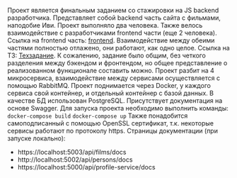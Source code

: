 Проект является финальным заданием со стажировки на JS backend разработчика. Представляет собой backend часть сайта с фильмами, наподобие Иви. Проект выполняло два человека.
Также велось взаимодействие с разработчиками frontend части (еще 2 человека). Ссылка на frontend часть: [frontend](https://github.com/TeamProject-video-portal/ivi). Взаимодействие между обеими частями полностью отлажено, они работают, как одно целое.
Ссылка на ТЗ: [Техзадание](https://github.com/FireShine1/films-backend/wiki/%D0%A2%D0%B5%D1%85%D0%B7%D0%B0%D0%B4%D0%B0%D0%BD%D0%B8%D0%B5). К сожалению, задание было общим, без четкого разделения между бэкендом и фронтендом, но общее представление о реализованном функционале составить можно.
Проект разбит на 4 микросервиса, взаимодействие между сервисами осуществляется с помощью RabbitMQ. Проект поднимается через Docker, у каждого сервиса свой контейнер, и отдельный контейнер с базой данных. В качестве БД использован PostgreSQL. Присутствует документация на основе Swagger.
Для запуска проекта необходимо выполнить команды:
`docker-compose build`
`docker-compose up`
Также понадобится самоподписанный с помощью OpenSSL сертификат, т.к. некоторые сервисы работают по протоколу https.
 Страницы документации (при запуске локально):
 - https://localhost:5003/api/films/docs
 - http://localhost:5002/api/persons/docs
 - https://localhost:5000/api/profile-service/docs
 